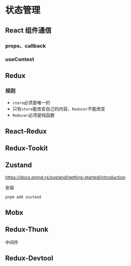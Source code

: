 # 状态管理

## React 组件通信

### props、callback

### useContext

## Redux

### 规则

- `store`必须是唯一的
- 只有`store`能改变自己的内容，`Reducer`不能改变
- `Reducer`必须是纯函数

## React-Redux

## Redux-Tookit

## Zustand

<https://docs.pmnd.rs/zustand/getting-started/introduction>

安装

```sh
pnpm add zustand
```



## Mobx

## Redux-Thunk

中间件

## Redux-Devtool
